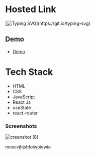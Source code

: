 
# Hosted Link
[![Typing SVG](https://readme-typing-svg.demolab.com?font=Fira+Code&pause=1000&color=F7701A&random=false&width=435&lines=Hi!+Guys++%F0%9F%91%8B;This+is+my+blog+Project.)](https://git.io/typing-svg)


## Demo


- [Demo](https://blog-websit.netlify.app)

# Tech Stack

- HTML
- CSS
- JavaScript
- React Js
- useState
- react-router

### Screenshots
![creenshot (8)](https://github.com/PriyajitMaity/projects/assets/134254753/ea688a8b-9ed7-462b-9f20-72e902ae7183)

mnxcvjhjshfoiwoiewie
